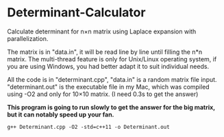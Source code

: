 # Determinant-Calculator
 Calculate determinant for n×n matrix using Laplace expansion with parallelization.

The matrix is in "data.in", it will be read line by line until filling the n*n matrix. The multi-thread feature is only for Unix/Linux operating system, if you are using Windows, you had better adapt it to suit individual needs.

All the code is in "determinant.cpp", "data.in" is a random matrix file input. "determinant.out" is the executable file in my Mac, which was compiled using -O2 and only for 10×10 matrix. (I need 0.3s to get the answer)

**This program is going to run slowly to get the answer for the big matrix, but it can notably speed up your fan.**


`g++ Determinant.cpp -O2 -std=c++11 -o Determinant.out`